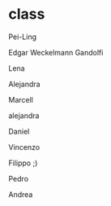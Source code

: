 # class

Pei-Ling

Edgar Weckelmann Gandolfi

Lena 

Alejandra

Marcell

alejandra

Daniel

Vincenzo

Filippo ;)

Pedro

Andrea